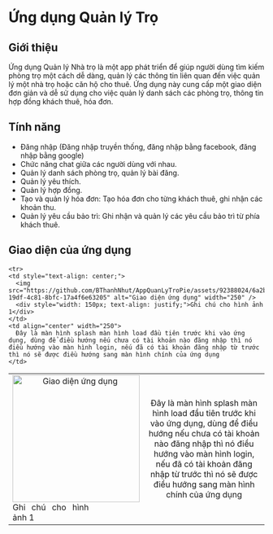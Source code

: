 # Ứng dụng Quản lý Trọ

## Giới thiệu

Ứng dụng Quản lý Nhà trọ là một app phát triển để giúp người dùng tìm kiếm phòng trọ một cách dễ dàng, quản lý các thông tin liên quan đến việc quản lý một nhà trọ hoặc căn hộ cho thuê. Ứng dụng này cung cấp một giao diện đơn giản và dễ sử dụng cho việc quản lý danh sách các phòng trọ, thông tin hợp đồng khách thuê, hóa đơn.

## Tính năng
- Đăng nhập (Đăng nhập truyền thống, đăng nhập bằng facebook, đăng nhập bằng google)
- Chức năng chat giữa các người dùng với nhau.
- Quản lý danh sách phòng trọ, quản lý bài đăng.
- Quản lý yêu thích.
- Quản lý hợp đồng.
- Tạo và quản lý hóa đơn: Tạo hóa đơn cho từng khách thuê, ghi nhận các khoản thu.
- Quản lý yêu cầu bảo trì: Ghi nhận và quản lý các yêu cầu bảo trì từ phía khách thuê.

## Giao diện của ứng dụng

<table align="center">
  <tr>
    <td style="text-align: center;">
      <img src="https://github.com/BThanhNhut/AppQuanLyTroPie/assets/92388024/6a2b71f3-19df-4c81-8bfc-17a4f6e63205" alt="Giao diện ứng dụng" width="250" />
      <div style="width: 150px; text-align: justify;">Ghi chú cho hình ảnh 1</div>
    </td>
    <td align="center" width="250">
      Đây là màn hình splash màn hình load đầu tiên trước khi vào ứng dụng, dùng để điều hướng nếu chưa có tài khoản nào đăng nhập thì nó điều hướng vào màn hình login, nếu đã có tài khoản đăng nhập từ trước thì nó sẽ được điều hướng sang màn hình chính của ứng dụng
    </td>
  </tr>

    <tr>
    <td style="text-align: center;">
      <img src="https://github.com/BThanhNhut/AppQuanLyTroPie/assets/92388024/6a2b71f3-19df-4c81-8bfc-17a4f6e63205" alt="Giao diện ứng dụng" width="250" />
      <div style="width: 150px; text-align: justify;">Ghi chú cho hình ảnh 1</div>
    </td>
    <td align="center" width="250">
      Đây là màn hình splash màn hình load đầu tiên trước khi vào ứng dụng, dùng để điều hướng nếu chưa có tài khoản nào đăng nhập thì nó điều hướng vào màn hình login, nếu đã có tài khoản đăng nhập từ trước thì nó sẽ được điều hướng sang màn hình chính của ứng dụng
    </td>
  </tr>

</table>

